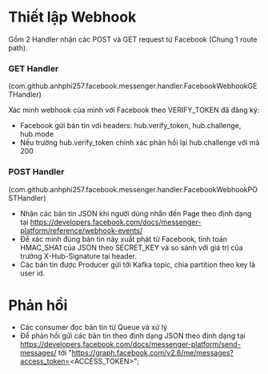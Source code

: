 # Thiết lập Webhook
Gồm 2 Handler nhận các POST và GET request từ Facebook (Chung 1 route path).
### GET Handler 
(com.github.anhphi257.facebook.messenger.handler.FacebookWebhookGETHandler)


Xác minh webhook của mình với Facebook theo VERIFY_TOKEN đã đăng ký:
- Facebook gửi bản tin với headers: hub.verify_token, hub.challenge, hub.mode
- Nếu trường hub.verify_token chính xác phản hồi lại hub.challenge với mã 200
        
### POST Handler 
(com.github.anhphi257.facebook.messenger.handler.FacebookWebhookPOSTHandler)

-  Nhận các bản tin JSON khi người dùng nhắn đến Page theo định dạng tại https://developers.facebook.com/docs/messenger-platform/reference/webhook-events/ 
- Để xác minh đúng bản tin này xuất phát từ Facebook, tính toán HMAC_SHA1 của JSON theo SECRET_KEY và so sánh với giá trị của trường X-Hub-Signature tại header.
- Các bản tin được Producer gửi tới Kafka topic, chia partition theo key là user id.
        
# Phản hồi
- Các consumer đọc bản tin từ Queue và xử lý
- Để phản hồi gửi các bản tin theo định dạng JSON theo định dạng tại https://developers.facebook.com/docs/messenger-platform/send-messages/    tới "https://graph.facebook.com/v2.6/me/messages?access_token=<ACCESS_TOKEN>";